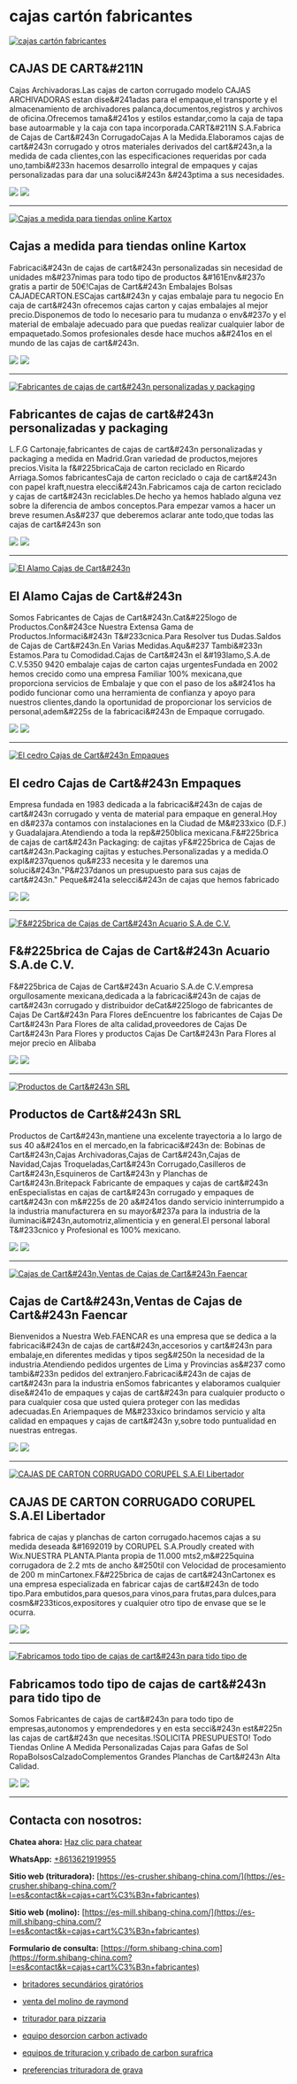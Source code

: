 # cajas cartón fabricantes

<a href="https://swt.shibang-china.com/?l=es&img&k=cajas+cart%C3%B3n+fabricantes" target="_blank">![cajas cartón fabricantes](http://static.shibang-china.com/all-800x300/707.jpg)</a>

## CAJAS DE CART&#211N
Cajas Archivadoras.Las cajas de carton corrugado modelo CAJAS ARCHIVADORAS estan dise&#241adas para el empaque,el transporte y el almacenamiento de archivadores palanca,documentos,registros y archivos de oficina.Ofrecemos tama&#241os y estilos estandar,como la caja de tapa base autoarmable y la caja con tapa incorporada.CART&#211N S.A.Fabrica de Cajas de Cart&#243n CorrugadoCajas A la Medida.Elaboramos cajas de cart&#243n corrugado y otros materiales derivados del cart&#243n,a la medida de cada clientes,con las especificaciones requeridas por cada uno,tambi&#233n hacemos desarrollo integral de empaques y cajas personalizadas para dar una soluci&#243n &#243ptima a sus necesidades.


<a href="https://whatsapp.shibangsoft.com/WhatsApp.php" target="_blank" title="WhatsApp">![](http://static.shibang-china.com/icon/whatsapp.png)</a> <a href="https://swt.shibang-china.com/?l=es&icon&k=cajas+cart%C3%B3n+fabricantes" target="_blank">![](http://static.shibang-china.com/icon/chat-es.png)</a>

---

<a href="https://swt.shibang-china.com/?l=es&img&k=cajas+cart%C3%B3n+fabricantes" target="_blank">![Cajas a medida para tiendas online Kartox](http://static.shibang-china.com/all-800x300/442.jpg)</a>

## Cajas a medida para tiendas online Kartox
Fabricaci&#243n de cajas de cart&#243n personalizadas sin necesidad de unidades m&#237nimas para todo tipo de productos &#161Env&#237o gratis a partir de 50€!Cajas de Cart&#243n Embalajes Bolsas CAJADECARTON.ESCajas cart&#243n y cajas embalaje para tu negocio En caja de cart&#243n ofrecemos cajas carton y cajas embalajes al mejor precio.Disponemos de todo lo necesario para tu mudanza o env&#237o y el material de embalaje adecuado para que puedas realizar cualquier labor de empaquetado.Somos profesionales desde hace muchos a&#241os en el mundo de las cajas de cart&#243n.


<a href="https://whatsapp.shibangsoft.com/WhatsApp.php" target="_blank" title="WhatsApp">![](http://static.shibang-china.com/icon/whatsapp.png)</a> <a href="https://swt.shibang-china.com/?l=es&icon&k=cajas+cart%C3%B3n+fabricantes" target="_blank">![](http://static.shibang-china.com/icon/chat-es.png)</a>

---

<a href="https://swt.shibang-china.com/?l=es&img&k=cajas+cart%C3%B3n+fabricantes" target="_blank">![Fabricantes de cajas de cart&#243n personalizadas y packaging](http://static.shibang-china.com/all-800x300/1491.jpg)</a>

## Fabricantes de cajas de cart&#243n personalizadas y packaging
L.F.G Cartonaje,fabricantes de cajas de cart&#243n personalizadas y packaging a medida en Madrid.Gran variedad de productos,mejores precios.Visita la f&#225bricaCaja de carton reciclado en Ricardo Arriaga.Somos fabricantesCaja de carton reciclado o caja de cart&#243n con papel kraft,nuestra elecci&#243n.Fabricamos caja de carton reciclado y cajas de cart&#243n reciclables.De hecho ya hemos hablado alguna vez sobre la diferencia de ambos conceptos.Para empezar vamos a hacer un breve resumen.As&#237 que deberemos aclarar ante todo,que todas las cajas de cart&#243n son


<a href="https://whatsapp.shibangsoft.com/WhatsApp.php" target="_blank" title="WhatsApp">![](http://static.shibang-china.com/icon/whatsapp.png)</a> <a href="https://swt.shibang-china.com/?l=es&icon&k=cajas+cart%C3%B3n+fabricantes" target="_blank">![](http://static.shibang-china.com/icon/chat-es.png)</a>

---

<a href="https://swt.shibang-china.com/?l=es&img&k=cajas+cart%C3%B3n+fabricantes" target="_blank">![El Alamo Cajas de Cart&#243n](http://static.shibang-china.com/all-800x300/468.jpg)</a>

## El Alamo Cajas de Cart&#243n
Somos Fabricantes de Cajas de Cart&#243n.Cat&#225logo de Productos.Con&#243ce Nuestra Extensa Gama de Productos.Informaci&#243n T&#233cnica.Para Resolver tus Dudas.Saldos de Cajas de Cart&#243n.En Varias Medidas.Aqu&#237 Tambi&#233n Estamos.Para tu Comodidad.Cajas de Cart&#243n el &#193lamo,S.A.de C.V.5350 9420 embalaje cajas de carton cajas urgentesFundada en 2002 hemos crecido como una empresa Familiar 100% mexicana,que proporciona servicios de Embalaje y que con el paso de los a&#241os ha podido funcionar como una herramienta de confianza y apoyo para nuestros clientes,dando la oportunidad de proporcionar los servicios de personal,adem&#225s de la fabricaci&#243n de Empaque corrugado.


<a href="https://whatsapp.shibangsoft.com/WhatsApp.php" target="_blank" title="WhatsApp">![](http://static.shibang-china.com/icon/whatsapp.png)</a> <a href="https://swt.shibang-china.com/?l=es&icon&k=cajas+cart%C3%B3n+fabricantes" target="_blank">![](http://static.shibang-china.com/icon/chat-es.png)</a>

---

<a href="https://swt.shibang-china.com/?l=es&img&k=cajas+cart%C3%B3n+fabricantes" target="_blank">![El cedro Cajas de Cart&#243n Empaques](http://static.shibang-china.com/all-800x300/826.jpg)</a>

## El cedro Cajas de Cart&#243n Empaques
Empresa fundada en 1983 dedicada a la fabricaci&#243n de cajas de cart&#243n corrugado y venta de material para empaque en general.Hoy en d&#237a contamos con instalaciones en la Ciudad de M&#233xico (D.F.) y Guadalajara.Atendiendo a toda la rep&#250blica mexicana.F&#225brica de cajas de cart&#243n Packaging: de cajitas yF&#225brica de Cajas de cart&#243n.Packaging cajitas y estuches.Personalizadas y a medida.O expl&#237quenos qu&#233 necesita y le daremos una soluci&#243n."P&#237danos un presupuesto para sus cajas de cart&#243n." Peque&#241a selecci&#243n de cajas que hemos fabricado


<a href="https://whatsapp.shibangsoft.com/WhatsApp.php" target="_blank" title="WhatsApp">![](http://static.shibang-china.com/icon/whatsapp.png)</a> <a href="https://swt.shibang-china.com/?l=es&icon&k=cajas+cart%C3%B3n+fabricantes" target="_blank">![](http://static.shibang-china.com/icon/chat-es.png)</a>

---

<a href="https://swt.shibang-china.com/?l=es&img&k=cajas+cart%C3%B3n+fabricantes" target="_blank">![F&#225brica de Cajas de Cart&#243n Acuario S.A.de C.V.](http://static.shibang-china.com/all-800x300/456.jpg)</a>

## F&#225brica de Cajas de Cart&#243n Acuario S.A.de C.V.
F&#225brica de Cajas de Cart&#243n Acuario S.A.de C.V.empresa orgullosamente mexicana,dedicada a la fabricaci&#243n de cajas de cart&#243n corrugado y distribuidor deCat&#225logo de fabricantes de Cajas De Cart&#243n Para Flores deEncuentre los fabricantes de Cajas De Cart&#243n Para Flores de alta calidad,proveedores de Cajas De Cart&#243n Para Flores y productos Cajas De Cart&#243n Para Flores al mejor precio en Alibaba


<a href="https://whatsapp.shibangsoft.com/WhatsApp.php" target="_blank" title="WhatsApp">![](http://static.shibang-china.com/icon/whatsapp.png)</a> <a href="https://swt.shibang-china.com/?l=es&icon&k=cajas+cart%C3%B3n+fabricantes" target="_blank">![](http://static.shibang-china.com/icon/chat-es.png)</a>

---

<a href="https://swt.shibang-china.com/?l=es&img&k=cajas+cart%C3%B3n+fabricantes" target="_blank">![Productos de Cart&#243n SRL](http://static.shibang-china.com/all-800x300/481.jpg)</a>

## Productos de Cart&#243n SRL
Productos de Cart&#243n,mantiene una excelente trayectoria a lo largo de sus 40 a&#241os en el mercado,en la fabricaci&#243n de: Bobinas de Cart&#243n,Cajas Archivadoras,Cajas de Cart&#243n,Cajas de Navidad,Cajas Troqueladas,Cart&#243n Corrugado,Casilleros de Cart&#243n,Esquineros de Cart&#243n y Planchas de Cart&#243n.Britepack Fabricante de empaques y cajas de cart&#243n enEspecialistas en cajas de cart&#243n corrugado y empaques de cart&#243n con m&#225s de 20 a&#241os dando servicio ininterrumpido a la industria manufacturera en su mayor&#237a para la industria de la iluminaci&#243n,automotriz,alimenticia y en general.El personal laboral T&#233cnico y Profesional es 100% mexicano.


<a href="https://whatsapp.shibangsoft.com/WhatsApp.php" target="_blank" title="WhatsApp">![](http://static.shibang-china.com/icon/whatsapp.png)</a> <a href="https://swt.shibang-china.com/?l=es&icon&k=cajas+cart%C3%B3n+fabricantes" target="_blank">![](http://static.shibang-china.com/icon/chat-es.png)</a>

---

<a href="https://swt.shibang-china.com/?l=es&img&k=cajas+cart%C3%B3n+fabricantes" target="_blank">![Cajas de Cart&#243n,Ventas de Cajas de Cart&#243n Faencar](http://static.shibang-china.com/all-800x300/1081.jpg)</a>

## Cajas de Cart&#243n,Ventas de Cajas de Cart&#243n Faencar
Bienvenidos a Nuestra Web.FAENCAR es una empresa que se dedica a la fabricaci&#243n de cajas de cart&#243n,accesorios y cart&#243n para embalaje,en diferentes medidas y tipos seg&#250n la necesidad de la industria.Atendiendo pedidos urgentes de Lima y Provincias as&#237 como tambi&#233n pedidos del extranjero.Fabricaci&#243n de cajas de cart&#243n para la industria enSomos fabricantes y elaboramos cualquier dise&#241o de empaques y cajas de cart&#243n para cualquier producto o para cualquier cosa que usted quiera proteger con las medidas adecuadas.En Ariempaques de M&#233xico brindamos servicio y alta calidad en empaques y cajas de cart&#243n y,sobre todo puntualidad en nuestras entregas.


<a href="https://whatsapp.shibangsoft.com/WhatsApp.php" target="_blank" title="WhatsApp">![](http://static.shibang-china.com/icon/whatsapp.png)</a> <a href="https://swt.shibang-china.com/?l=es&icon&k=cajas+cart%C3%B3n+fabricantes" target="_blank">![](http://static.shibang-china.com/icon/chat-es.png)</a>

---

<a href="https://swt.shibang-china.com/?l=es&img&k=cajas+cart%C3%B3n+fabricantes" target="_blank">![CAJAS DE CARTON CORRUGADO CORUPEL S.A.El Libertador](http://static.shibang-china.com/all-800x300/1519.jpg)</a>

## CAJAS DE CARTON CORRUGADO CORUPEL S.A.El Libertador
fabrica de cajas y planchas de carton corrugado.hacemos cajas a su medida deseada &#1692019 by CORUPEL S.A.Proudly created with Wix.NUESTRA PLANTA.Planta propia de 11.000 mts2,m&#225quina corrugadora de 2.2 mts de ancho &#250til con Velocidad de procesamiento de 200 m minCartonex.F&#225brica de cajas de cart&#243nCartonex es una empresa especializada en fabricar cajas de cart&#243n de todo tipo.Para embutidos,para quesos,para vinos,para frutas,para dulces,para cosm&#233ticos,expositores y cualquier otro tipo de envase que se le ocurra.


<a href="https://whatsapp.shibangsoft.com/WhatsApp.php" target="_blank" title="WhatsApp">![](http://static.shibang-china.com/icon/whatsapp.png)</a> <a href="https://swt.shibang-china.com/?l=es&icon&k=cajas+cart%C3%B3n+fabricantes" target="_blank">![](http://static.shibang-china.com/icon/chat-es.png)</a>

---

<a href="https://swt.shibang-china.com/?l=es&img&k=cajas+cart%C3%B3n+fabricantes" target="_blank">![Fabricamos todo tipo de cajas de cart&#243n para tido tipo de](http://static.shibang-china.com/all-800x300/1248.jpg)</a>

## Fabricamos todo tipo de cajas de cart&#243n para tido tipo de
Somos Fabricantes de cajas de cart&#243n para todo tipo de empresas,autonomos y emprendedores y en esta secci&#243n est&#225n las cajas de cart&#243n que necesitas.!SOLICITA PRESUPUESTO! Todo Tiendas Online A Medida Personalizadas Cajas para Gafas de Sol RopaBolsosCalzadoComplementos Grandes Planchas de Cart&#243n Alta Calidad.

<a href="https://whatsapp.shibangsoft.com/WhatsApp.php" target="_blank" title="WhatsApp">![](http://static.shibang-china.com/icon/whatsapp.png)</a> <a href="https://swt.shibang-china.com/?l=es&icon&k=cajas+cart%C3%B3n+fabricantes" target="_blank">![](http://static.shibang-china.com/icon/chat-es.png)</a>

---
## Contacta con nosotros:

**Chatea ahora:** [Haz clic para chatear](https://swt.shibang-china.com?l=es&contact&k=cajas+cart%C3%B3n+fabricantes)

**WhatsApp:**  [+8613621919955](https://whatsapp.shibangsoft.com/WhatsApp.php)

**Sitio web (trituradora):** [https://es-crusher.shibang-china.com/](https://es-crusher.shibang-china.com/?l=es&contact&k=cajas+cart%C3%B3n+fabricantes)

**Sitio web (molino):** [https://es-mill.shibang-china.com/](https://es-mill.shibang-china.com/?l=es&contact&k=cajas+cart%C3%B3n+fabricantes)

**Formulario de consulta:** [https://form.shibang-china.com](https://form.shibang-china.com?l=es&contact&k=cajas+cart%C3%B3n+fabricantes)

* [britadores secundários giratórios](../69/britadores%20secund%C3%A1rios%20girat%C3%B3rios.md)

* [venta del molino de raymond](../80/venta%20del%20molino%20de%20raymond.md)

* [triturador para pizzaria](../73/triturador%20para%20pizzaria.md)

* [equipo desorcion carbon activado](../71/equipo%20desorcion%20carbon%20activado.md)

* [equipos de trituracion y cribado de carbon surafrica](../73/equipos%20de%20trituracion%20y%20cribado%20de%20carbon%20surafrica.md)

* [preferencias trituradora de grava](../80/preferencias%20trituradora%20de%20grava.md)